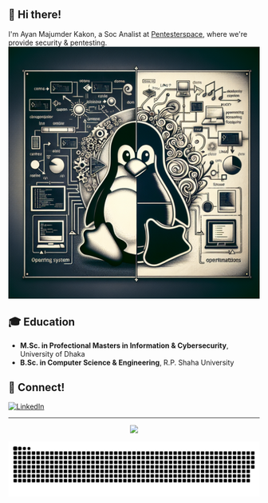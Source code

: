 ## 👋 Hi there! 

I'm Ayan Majumder Kakon, a Soc Analist at <a href="https://it.pentesterspace.com/">Pentesterspace</a>, where we're provide security & pentesting.
![//](linux.png)
## 🎓 Education
- **M.Sc. in Profectional Masters in Information & Cybersecurity**, University of Dhaka
- **B.Sc. in Computer Science & Engineering**, R.P. Shaha University

## 🤗 Connect!
<a href="https://www.linkedin.com/in/ayan-majumder-kakon/" target="_blank"><img alt="LinkedIn" src="https://img.shields.io/badge/linkedin-%230077B5.svg?&style=for-the-badge&logo=linkedin&logoColor=white" /></a>

<hr>
<div align="center">
  
![](https://visitor-badge.glitch.me/badge?page_id=darsaveli.darsaveli)

</div>

![github contribution grid snake animation](https://raw.githubusercontent.com/saedyousef/saedyousef/output/github-contribution-grid-snake.svg)
<!-- https://dev.to/rado_mayank/watch-a-snake-eating-my-contribution-graph-on-github-96 -->
